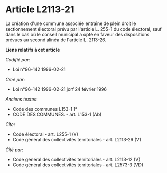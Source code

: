 # Article L2113-21

La création d'une commune associée entraîne de plein droit le sectionnement électoral prévu par l'article L. 255-1 du code
électoral, sauf dans le cas où le conseil municipal a opté en faveur des dispositions prévues au second alinéa de l'article
L. 2113-26.

**Liens relatifs à cet article**

_Codifié par_:

  - Loi n°96-142 1996-02-21

_Créé par_:

  - Loi n°96-142 1996-02-21 jorf 24 février 1996

_Anciens textes_:

  - Code des communes L153-1 1°
  - CODE DES COMMUNES. - art. L153-1 (Ab)

_Cite_:

  - Code électoral - art. L255-1 (V)
  - Code général des collectivités territoriales - art. L2113-26 (V)

_Cité par_:

  - Code général des collectivités territoriales - art. L2113-12 (V)
  - Code général des collectivités territoriales - art. L2573-3 (VD)
